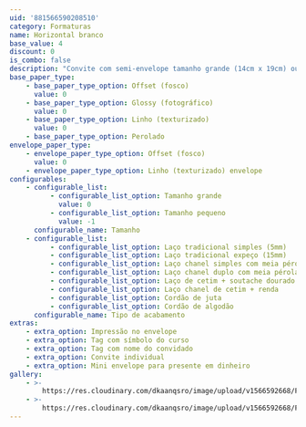```yaml
---
uid: '881566590208510'
category: Formaturas
name: Horizontal branco
base_value: 4
discount: 0
is_combo: false
description: "Convite com semi-envelope tamanho grande (14cm x 19cm) ou tamanho pequeno (9cm x 14cm) confeccionado em papel 180g.\r\n\n\r\n\nVersão da foto: Interior em papel glossy e exterior em papel linho. Acabamento com laço chanel simples e tag com nome do convidado.\r\n\n\r\n\n\n\n\\*Para convites com foto do formando ou formanda recomenda-se o uso do papel glossy fotográfico no interior. \r\n\n\\*A aplicação de foto na arte fica mais adequada e com melhor proporção em convites horizontais\r."
base_paper_type:
    - base_paper_type_option: Offset (fosco)
      value: 0
    - base_paper_type_option: Glossy (fotográfico)
      value: 0
    - base_paper_type_option: Linho (texturizado)
      value: 0
    - base_paper_type_option: Perolado
envelope_paper_type:
    - envelope_paper_type_option: Offset (fosco)
      value: 0
    - envelope_paper_type_option: Linho (texturizado) envelope
configurables:
    - configurable_list:
          - configurable_list_option: Tamanho grande
            value: 0
          - configurable_list_option: Tamanho pequeno
            value: -1
      configurable_name: Tamanho
    - configurable_list:
          - configurable_list_option: Laço tradicional simples (5mm)
          - configurable_list_option: Laço tradicional expeço (15mm)
          - configurable_list_option: Laço chanel simples com meia pérola
          - configurable_list_option: Laço chanel duplo com meia pérola
          - configurable_list_option: Laço de cetim + soutache dourado ou prateado
          - configurable_list_option: Laço chanel de cetim + renda
          - configurable_list_option: Cordão de juta
          - configurable_list_option: Cordão de algodão
      configurable_name: Tipo de acabamento
extras:
    - extra_option: Impressão no envelope
    - extra_option: Tag com símbolo do curso
    - extra_option: Tag com nome do convidado
    - extra_option: Convite individual
    - extra_option: Mini envelope para presente em dinheiro
gallery:
    - >-
        https://res.cloudinary.com/dkaanqsro/image/upload/v1566592668/Formaturas/Horizontal_branco_1_ibuwpw.jpg
    - >-
        https://res.cloudinary.com/dkaanqsro/image/upload/v1566592668/Formaturas/Horizontal_branco_3_hhtegp.jpg
---
```


